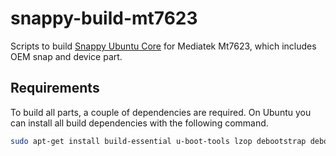 # snappy-build-mt7623
Scripts to build [Snappy Ubuntu Core](http://developer.ubuntu.com/snappy/) for Mediatek Mt7623, which includes OEM snap and device part.

## Requirements
To build all parts, a couple of dependencies are required. On Ubuntu you can
install all build dependencies with the following command.

```bash
sudo apt-get install build-essential u-boot-tools lzop debootstrap debootstrap gcc-arm-linux-gnueabihf
```
